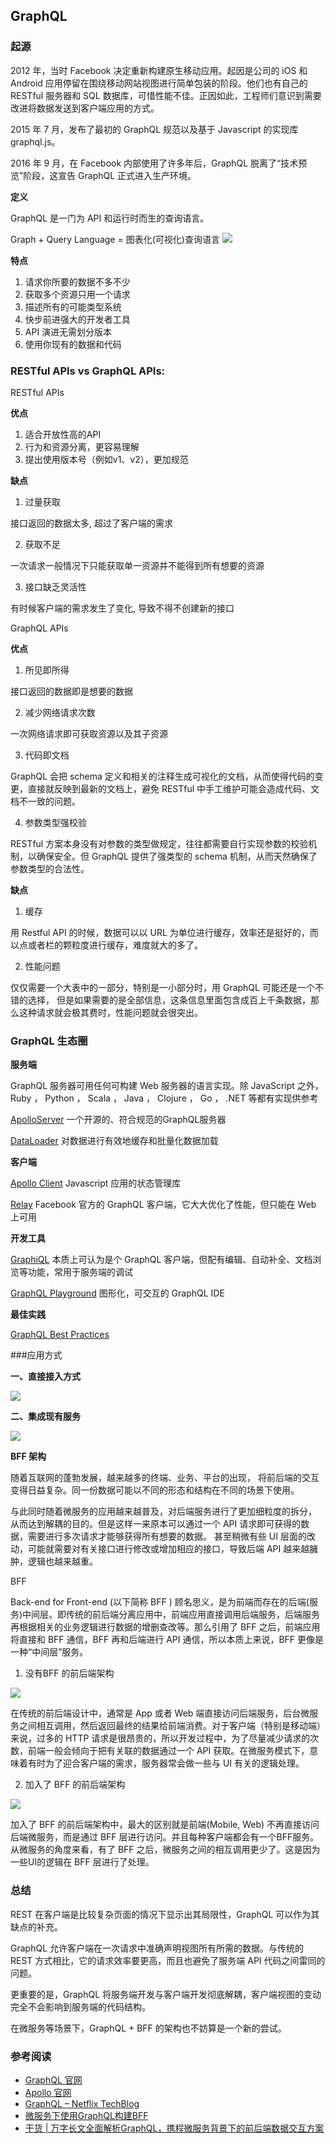 ## GraphQL

### 起源

2012 年，当时 Facebook 决定重新构建原生移动应用。起因是公司的 iOS 和 Android 应用停留在围绕移动网站视图进行简单包装的阶段。他们也有自己的 RESTful 服务器和 SQL 数据库，可惜性能不佳。正因如此，工程师们意识到需要改进将数据发送到客户端应用的方式。

2015 年 7 月，发布了最初的 GraphQL 规范以及基于 Javascript 的实现库 graphql.js。

2016 年 9 月，在 Facebook 内部使用了许多年后，GraphQL 脱离了“技术预览”阶段，这宣告 GraphQL 正式进入生产环境。


**定义**

GraphQL 是一门为 API 和运行时而生的查询语言。

Graph + Query Language = 图表化(可视化)查询语言
![](../images/graphql_1.png)


**特点**

1. 请求你所要的数据不多不少
2. 获取多个资源只用一个请求
3. 描述所有的可能类型系统
4. 快步前进强大的开发者工具 
5. API 演进无需划分版本
6. 使用你现有的数据和代码



### RESTful APIs vs GraphQL APIs:

RESTful APIs

**优点**

1. 适合开放性高的API
2. 行为和资源分离，更容易理解
3. 提出使用版本号（例如v1、v2），更加规范



**缺点**

1. 过量获取

接口返回的数据太多, 超过了客户端的需求

2. 获取不足

一次请求一般情况下只能获取单一资源并不能得到所有想要的资源

3. 接口缺乏灵活性

有时候客户端的需求发生了变化, 导致不得不创建新的接口



GraphQL APIs

**优点**

1. 所见即所得

接口返回的数据即是想要的数据

2. 减少网络请求次数 

一次网络请求即可获取资源以及其子资源

3. 代码即文档

GraphQL 会把 schema 定义和相关的注释生成可视化的文档，从而使得代码的变更，直接就反映到最新的文档上，避免 RESTful 中手工维护可能会造成代码、文档不一致的问题。

4. 参数类型强校验

RESTful 方案本身没有对参数的类型做规定，往往都需要自行实现参数的校验机制，以确保安全。但 GraphQL 提供了强类型的 schema 机制，从而天然确保了参数类型的合法性。



**缺点**

1. 缓存

用 Restful API 的时候，数据可以以 URL 为单位进行缓存，效率还是挺好的，而以点或者栏的颗粒度进行缓存，难度就大的多了。

2. 性能问题

仅仅需要一个大表中的一部分，特别是一小部分时，用 GraphQL 可能还是一个不错的选择， 但是如果需要的是全部信息，这条信息里面包含成百上千条数据，那么这种请求就会极其费时，性能问题就会很突出。



### GraphQL 生态圈

**服务端**

GraphQL 服务器可用任何可构建 Web 服务器的语言实现。除 JavaScript 之外， Ruby ， Python ， Scala ， Java ， Clojure ， Go ， .NET 等都有实现供参考

[ApolloServer](https://www.apollographql.com/docs/apollo-server/) 一个开源的、符合规范的GraphQL服务器

[DataLoader](https://github.com/graphql/dataloader) 对数据进行有效地缓存和批量化数据加载



**客户端**

[Apollo Client](https://www.apollographql.com/docs/react/) Javascript 应用的状态管理库

[Relay](https://facebook.github.io/relay/) Facebook 官方的 GraphQL 客户端，它大大优化了性能，但只能在 Web 上可用



**开发工具**

[GraphiQL](https://github.com/graphql/graphiql) 本质上可认为是个 GraphQL 客户端，但配有编辑、自动补全、文档浏览等功能，常用于服务端的调试

[GraphQL Playground](https://www.apollographql.com/docs/apollo-server/testing/graphql-playground/) 图形化，可交互的 GraphQL IDE



**最佳实践**

[GraphQL Best Practices](https://graphql.org/learn/best-practices/)



###应用方式

**一、直接接入方式**

![](../images/graphql_2.png)



**二、集成现有服务**

![](../images/graphql_3.png)



**BFF 架构**

随着互联网的蓬勃发展，越来越多的终端、业务、平台的出现， 将前后端的交互变得日益复杂。同一份数据可能以不同的形态和结构在不同的场景下使用。

与此同时随着微服务的应用越来越普及，对后端服务进行了更加细粒度的拆分， 从而达到解耦的目的。但是这样一来原本可以通过一个 API 请求即可获得的数据，需要进行多次请求才能够获得所有想要的数据。 甚至稍微有些 UI 层面的改动，可能就需要对有关接口进行修改或增加相应的接口，导致后端 API 越来越臃肿，逻辑也越来越重。



BFF 

Back-end for Front-end (以下简称 BFF ) 顾名思义，是为前端而存在的后端(服务)中间层。即传统的前后端分离应用中，前端应用直接调用后端服务，后端服务再根据相关的业务逻辑进行数据的增删查改等。那么引用了 BFF 之后，前端应用将直接和 BFF 通信，BFF 再和后端进行 API 通信，所以本质上来说，BFF 更像是一种“中间层”服务。

1. 没有BFF 的前后端架构

![](../images/graphql_4.png)



在传统的前后端设计中，通常是 App 或者 Web 端直接访问后端服务，后台微服务之间相互调用，然后返回最终的结果给前端消费。对于客户端（特别是移动端）来说，过多的 HTTP 请求是很昂贵的，所以开发过程中，为了尽量减少请求的次数，前端一般会倾向于把有关联的数据通过一个 API 获取。在微服务模式下，意味着有时为了迎合客户端的需求，服务器常会做一些与 UI 有关的逻辑处理。



2. 加入了 BFF 的前后端架构

![](../images/graphql_5.png)

加入了 BFF 的前后端架构中，最大的区别就是前端(Mobile, Web) 不再直接访问后端微服务，而是通过 BFF 层进行访问。并且每种客户端都会有一个BFF服务。从微服务的角度来看，有了 BFF 之后，微服务之间的相互调用更少了。这是因为一些UI的逻辑在 BFF 层进行了处理。



### 总结

REST 在客户端是比较复杂页面的情况下显示出其局限性，GraphQL 可以作为其缺点的补充。

GraphQL 允许客户端在一次请求中准确声明视图所有所需的数据。与传统的 REST 方式相比，它的请求效率要更高，而且也避免了服务端 API 代码之间雷同的问题。

更重要的是，GraphQL 将服务端开发与客户端开发彻底解耦，客户端视图的变动完全不会影响到服务端的代码结构。

在微服务等场景下，GraphQL + BFF 的架构也不妨算是一个新的尝试。



### 参考阅读

- [GraphQL 官网](https://graphql.org/)
- [Apollo 官网](https://www.apollographql.com/)
- [GraphQL – Netflix TechBlog](https://netflixtechblog.com/tagged/graphql)
- [微服务下使用GraphQL构建BFF](https://insights.thoughtworks.cn/use-graphql-build-bff-in-microservices/)
- [干货 | 万字长文全面解析GraphQL，携程微服务背景下的前后端数据交互方案](https://mp.weixin.qq.com/s/PovMmO6ddcpBO5A2WtY89Q)